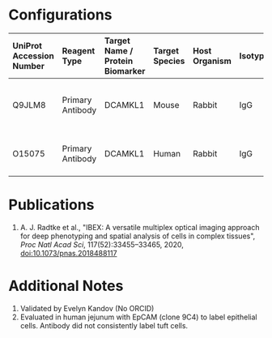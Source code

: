 # Configurations

| UniProt Accession Number   | Reagent Type     | Target Name / Protein Biomarker   | Target Species   | Host Organism   | Isotype   | Clonality   | Vendor   | Catalog Number   | Conjugate    | RRID      | Availability   | Method                 | Tissue Preservation               | Target Tissue   | Tissue State   | Detergent         | Antigen Retrieval Conditions   | Dye Inactivation Conditions   | Recommend   | Agree                                    | Disagree   | Contributor         | Notes       |
|:---------------------------|:-----------------|:----------------------------------|:-----------------|:----------------|:----------|:------------|:---------|:-----------------|:-------------|:----------|:---------------|:-----------------------|:----------------------------------|:----------------|:---------------|:------------------|:-------------------------------|:------------------------------|:------------|:-----------------------------------------|:-----------|:--------------------|:------------|
| Q9JLM8                     | Primary Antibody | DCAMKL1                           | Mouse            | Rabbit          | IgG       | Polyclonal  | Abcam    | ab37994          | Unconjugated | AB_873538 | Stock          | IBEX2D Manual          | 1:4 Cytofix/Cytoperm Fixed Frozen | Small Intestine | NA             | 0.3% Triton-X-100 | NA                             | NA                            | Yes         | 0000-0003-4379-8967 [[1](#publications)] | NA         | 0000-0003-4379-8967 | [1](#notes) |
| O15075                     | Primary Antibody | DCAMKL1                           | Human            | Rabbit          | IgG       | Polyclonal  | Abcam    | ab31704          | Unconjugated | AB_873537 | Stock          | Multiplexed 2D Imaging | 1:4 Cytofix/Cytoperm Fixed Frozen | Jejunum         | NA             | 0.3% Triton-X-100 | NA                             | NA                            | No          | 0000-0003-4379-8967                      | NA         | 0000-0003-4379-8967 | [2](#notes) |

# Publications

<a name="publications"></a>
1. A. J. Radtke et al., "IBEX: A versatile multiplex optical imaging approach for deep phenotyping and spatial analysis of cells in complex tissues", *Proc Natl Acad Sci*, 117(52):33455–33465, 2020, [doi:10.1073/pnas.2018488117](https://doi.org/10.1073/pnas.2018488117)


# Additional Notes

<a name="notes"></a>
1. Validated by Evelyn Kandov (No ORCID)
2. Evaluated in human jejunum with EpCAM (clone 9C4) to label epithelial cells. Antibody did not consistently label tuft cells.
